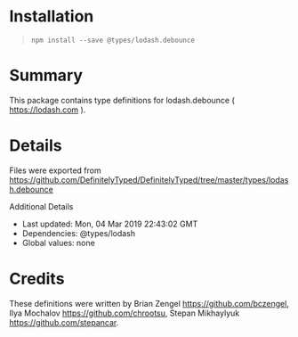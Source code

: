 # Installation
> `npm install --save @types/lodash.debounce`

# Summary
This package contains type definitions for lodash.debounce ( https://lodash.com ).

# Details
Files were exported from https://github.com/DefinitelyTyped/DefinitelyTyped/tree/master/types/lodash.debounce

Additional Details
 * Last updated: Mon, 04 Mar 2019 22:43:02 GMT
 * Dependencies: @types/lodash
 * Global values: none

# Credits
These definitions were written by Brian Zengel <https://github.com/bczengel>, Ilya Mochalov <https://github.com/chrootsu>, Stepan Mikhaylyuk <https://github.com/stepancar>.
